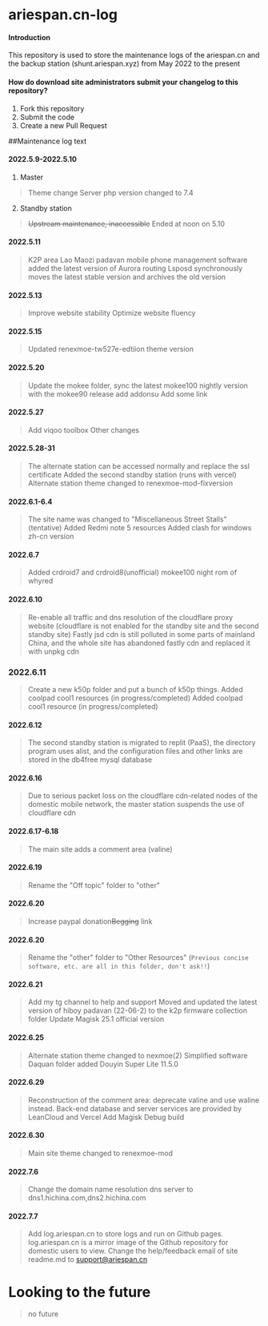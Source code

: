 # ariespan.cn-log

#### Introduction
This repository is used to store the maintenance logs of the ariespan.cn and the backup station (shunt.ariespan.xyz) from May 2022 to the present

#### How do download site administrators submit your changelog to this repository?

1. Fork this repository
2. Submit the code
3. Create a new Pull Request

##Maintenance log text
#### 2022.5.9-2022.5.10
1. Master
> Theme change
>Server php version changed to 7.4

2. Standby station
> ~~Upstream maintenance, inaccessible~~
> Ended at noon on 5.10
#### 2022.5.11
> K2P area Lao Maozi padavan mobile phone management software added the latest version of Aurora routing
> Lsposd synchronously moves the latest stable version and archives the old version
#### 2022.5.13
> Improve website stability
> Optimize website fluency
#### 2022.5.15
> Updated renexmoe-tw527e-edtiion theme version
#### 2022.5.20
> Update the mokee folder, sync the latest mokee100 nightly version with the mokee90 release
> add addonsu
> Add some link
#### 2022.5.27
> Add viqoo toolbox
> Other changes
#### 2022.5.28-31
> The alternate station can be accessed normally and replace the ssl certificate
> Added the second standby station (runs with vercel)
> Alternate station theme changed to renexmoe-mod-fixversion
#### 2022.6.1-6.4
> The site name was changed to "Miscellaneous Street Stalls" (tentative)
> Added Redmi note 5 resources
> Added clash for windows zh-cn version
#### 2022.6.7
> Added crdroid7 and crdroid8(unofficial) mokee100 night rom of whyred
#### 2022.6.10
> Re-enable all traffic and dns resolution of the cloudflare proxy website (cloudflare is not enabled for the standby site and the second standby site) Fastly jsd cdn is still polluted in some parts of mainland China, and the whole site has abandoned fastly cdn and replaced it with unpkg cdn
### 2022.6.11
> Create a new k50p folder and put a bunch of k50p things. Added coolpad cool1 resources (in progress/completed)
> Added coolpad cool1 resource (in progress/completed)
#### 2022.6.12
> The second standby station is migrated to replit (PaaS), the directory program uses alist, and the configuration files and other links are stored in the db4free mysql database
#### 2022.6.16
> Due to serious packet loss on the cloudflare cdn-related nodes of the domestic mobile network, the master station suspends the use of cloudflare cdn
#### 2022.6.17-6.18
> The main site adds a comment area (valine)
#### 2022.6.19
> Rename the "Off topic" folder to "other"
#### 2022.6.20
> Increase paypal donation~~Begging~~ link
#### 2022.6.20
> Rename the "other" folder to "Other Resources" (```Previous concise software, etc. are all in this folder, don't ask!!```)
#### 2022.6.21
> Add my tg channel to help and support
> Moved and updated the latest version of hiboy padavan (22-06-2) to the k2p firmware collection folder
> Update Magisk 25.1 official version
#### 2022.6.25
> Alternate station theme changed to nexmoe(2)
> Simplified software Daquan folder added Douyin Super Lite 11.5.0
#### 2022.6.29
> Reconstruction of the comment area: deprecate valine and use waline instead. Back-end database and server services are provided by LeanCloud and Vercel
> Add Magisk Debug build
#### 2022.6.30
> Main site theme changed to renexmoe-mod
#### 2022.7.6
> Change the domain name resolution dns server to dns1.hichina.com,dns2.hichina.com
#### 2022.7.7
> Add log.ariespan.cn to store logs and run on Github pages. log.ariespan.cn is a mirror image of the Github repository for domestic users to view.
> Change the help/feedback email of site readme.md to support@ariespan.cn
# Looking to the future
> no future
